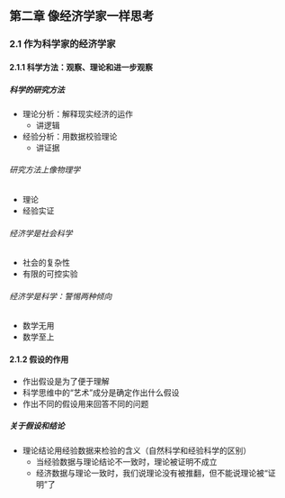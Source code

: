 ## 第二章 像经济学家一样思考

### 2.1 作为科学家的经济学家
#### 2.1.1 科学方法：观察、理论和进一步观察
##### 科学的研究方法
- 理论分析：解释现实经济的运作
	- 讲逻辑
- 经验分析：用数据校验理论
	- 讲证据
###### 研究方法上像物理学
- 理论
- 经验实证
###### 经济学是社会科学
- 社会的复杂性
- 有限的可控实验
###### 经济学是科学：警惕两种倾向
- 数学无用
- 数学至上
#### 2.1.2 假设的作用
- 作出假设是为了便于理解
- 科学思维中的“艺术”成分是确定作出什么假设
- 作出不同的假设用来回答不同的问题
##### 关于假设和结论
- 理论结论用经验数据来检验的含义（自然科学和经验科学的区别）
	- 当经验数据与理论结论不一致时，理论被证明不成立
	- 经济数据与理论一致时，我们说理论没有被推翻，但不能说理论被“证明”了